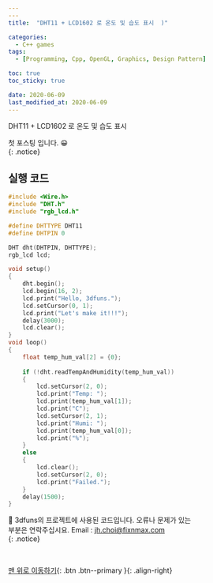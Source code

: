 ```yaml
---
---
title:  "DHT11 + LCD1602 로 온도 및 습도 표시  )" 

categories:
  - C++ games
tags:
  - [Programming, Cpp, OpenGL, Graphics, Design Pattern]

toc: true
toc_sticky: true

date: 2020-06-09
last_modified_at: 2020-06-09
---
```


DHT11 + LCD1602 로 온도 및 습도 표시  

첫 포스팅 입니다. 😀    
{: .notice} 

## 실행 코드
```cpp
#include <Wire.h>
#include "DHT.h"
#include "rgb_lcd.h"

#define DHTTYPE DHT11
#define DHTPIN 0

DHT dht(DHTPIN, DHTTYPE);
rgb_lcd lcd;

void setup()
{
    dht.begin();
    lcd.begin(16, 2);
    lcd.print("Hello, 3dfuns.");
    lcd.setCursor(0, 1);
    lcd.print("Let's make it!!!");
    delay(3000);
    lcd.clear();
}
void loop()
{
    float temp_hum_val[2] = {0};
    
    if (!dht.readTempAndHumidity(temp_hum_val))
    {
        lcd.setCursor(2, 0);
        lcd.print("Temp: ");
        lcd.print(temp_hum_val[1]);
        lcd.print("C");
        lcd.setCursor(2, 1);
        lcd.print("Humi: ");
        lcd.print(temp_hum_val[0]);
        lcd.print("%");
    }
    else
    {
        lcd.clear();
        lcd.setCursor(2, 0);
        lcd.print("Failed.");
    }
    delay(1500);
}
```

👀 3dfuns의 프로젝트에 사용된 코드입니다. 오류나 문제가 있는  
부분은 연락주십시요. Email : jh.choi@fixnmax.com  
{: .notice}

<br>
       
[맨 위로 이동하기](#){: .btn .btn--primary }{: .align-right}
